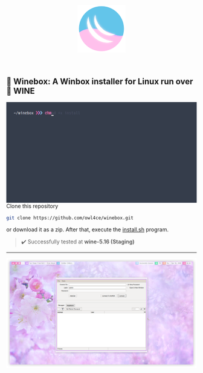 <p align="center"><a name="top" href="#satellite-winebox-a-winbox-installer-for-linux-with-wine"><img width="25%" src="./.winebox/winebox.png"></a></p>

<br>

## :satellite: Winebox: A Winbox installer for Linux run over :wine_glass: WINE

<a href="./assets/preview.gif"><img src="./assets/preview.gif" alt="preview" align="right" width="516px"></a>

Clone this repository
```bash
git clone https://github.com/owl4ce/winebox.git
```
or download it as a zip. After that, execute the [install.sh](./install.sh) program.

> :heavy_check_mark: Successfully tested at **wine-5.16 (Staging)**

---

<img src="./assets/winbox.png" alt="screenshots: winbox over wine" align="center">
